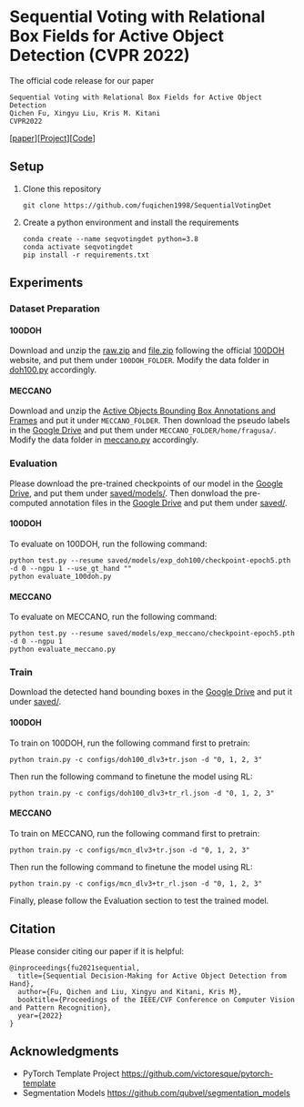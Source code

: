 # Sequential Voting with Relational Box Fields for Active Object Detection (CVPR 2022)

The official code release for our paper
```
Sequential Voting with Relational Box Fields for Active Object Detection
Qichen Fu, Xingyu Liu, Kris M. Kitani
CVPR2022
```

[[paper](https://arxiv.org/abs/2110.11524)][[Project](https://fuqichen1998.github.io/SequentialVotingDet/)][[Code](https://github.com/fuqichen1998/SequentialVotingDet)]

## Setup
1. Clone this repository
    ```
    git clone https://github.com/fuqichen1998/SequentialVotingDet
    ```
2. Create a python environment and install the requirements
    ```
    conda create --name seqvotingdet python=3.8
    conda activate seqvotingdet
    pip install -r requirements.txt
    ```

## Experiments

### Dataset Preparation
#### 100DOH
Download and unzip the [raw.zip](https://fouheylab.eecs.umich.edu/~dandans/projects/100DOH/agreement.html?raw) and [file.zip](https://fouheylab.eecs.umich.edu/~dandans/projects/100DOH/downloads/file.zip) following the official [100DOH](https://fouheylab.eecs.umich.edu/~dandans/projects/100DOH/download.html) website, and put them under `100DOH_FOLDER`. Modify the data folder in [doh100.py](data_loader/doh100.py) accordingly.

#### MECCANO
Download and unzip the [Active Objects Bounding Box Annotations and Frames](https://iplab.dmi.unict.it/MECCANO/downloads/MECCANO_active_objects_annotations_frames.zip) and put it under `MECCANO_FOLDER`. Then download the pseudo labels in the [Google Drive](https://drive.google.com/drive/folders/1KHSOtmrhwtALnzTDlrutPzRIw_lgh10m?usp=sharing) and put them under `MECCANO_FOLDER/home/fragusa/`. Modify the data folder in [meccano.py](data_loader/meccano.py) accordingly.


### Evaluation
Please download the pre-trained checkpoints of our model in the [Google Drive](https://drive.google.com/drive/folders/1GS4zepeUngzrOhLlvkHbpg7qSaHcdeft?usp=sharing), and put them under [saved/models/](saved/models/). Then donwload the pre-computed annotation files in the [Google Drive](https://drive.google.com/drive/folders/1I8uhQFWNq2wCLFe7-Ac0JsN4bqCLSRWb?usp=sharing) and put them under [saved/](saved/cache/).

#### 100DOH
To evaluate on 100DOH, run the following command:
```
python test.py --resume saved/models/exp_doh100/checkpoint-epoch5.pth  -d 0 --ngpu 1 --use_gt_hand ""
python evaluate_100doh.py
```

#### MECCANO
To evaluate on MECCANO, run the following command:
```
python test.py --resume saved/models/exp_meccano/checkpoint-epoch5.pth -d 0 --ngpu 1
python evaluate_meccano.py
```

### Train
Download the detected hand bounding boxes in the [Google Drive](https://drive.google.com/file/d/1U4HrGmMRMTrUZkQep1dsKbMD5rvKNxiN/view?usp=sharing) and put it under [saved/](saved/).

#### 100DOH
To train on 100DOH, run the following command first to pretrain:
```
python train.py -c configs/doh100_dlv3+tr.json -d "0, 1, 2, 3"
```

Then run the following command to finetune the model using RL:
```
python train.py -c configs/doh100_dlv3+tr_rl.json -d "0, 1, 2, 3"
```

#### MECCANO
To train on MECCANO, run the following command first to pretrain:

```
python train.py -c configs/mcn_dlv3+tr.json -d "0, 1, 2, 3"
```

Then run the following command to finetune the model using RL:
```
python train.py -c configs/mcn_dlv3+tr_rl.json -d "0, 1, 2, 3"
```

Finally, please follow the Evaluation section to test the trained model.


## Citation
Please consider citing our paper if it is helpful:
```
@inproceedings{fu2021sequential,
  title={Sequential Decision-Making for Active Object Detection from Hand},
  author={Fu, Qichen and Liu, Xingyu and Kitani, Kris M},
  booktitle={Proceedings of the IEEE/CVF Conference on Computer Vision and Pattern Recognition},
  year={2022}
}
```

## Acknowledgments
* PyTorch Template Project https://github.com/victoresque/pytorch-template
* Segmentation Models https://github.com/qubvel/segmentation_models